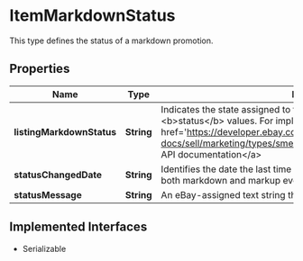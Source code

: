 

# ItemMarkdownStatus

This type defines the status of a markdown promotion.
## Properties

Name | Type | Description | Notes
------------ | ------------- | ------------- | -------------
**listingMarkdownStatus** | **String** | Indicates the state assigned to the markdown promotion using one of the &lt;b&gt;status&lt;/b&gt; values. For implementation help, refer to &lt;a href&#x3D;&#39;https://developer.ebay.com/api-docs/sell/marketing/types/sme:ItemMarkdownStatusEnum&#39;&gt;eBay API documentation&lt;/a&gt; |  [optional]
**statusChangedDate** | **String** | Identifies the date the last time the state of the promotion changed. Both both markdown and markup events can trigger a status change. |  [optional]
**statusMessage** | **String** | An eBay-assigned text string that describes the status of the promotion. |  [optional]


## Implemented Interfaces

* Serializable


